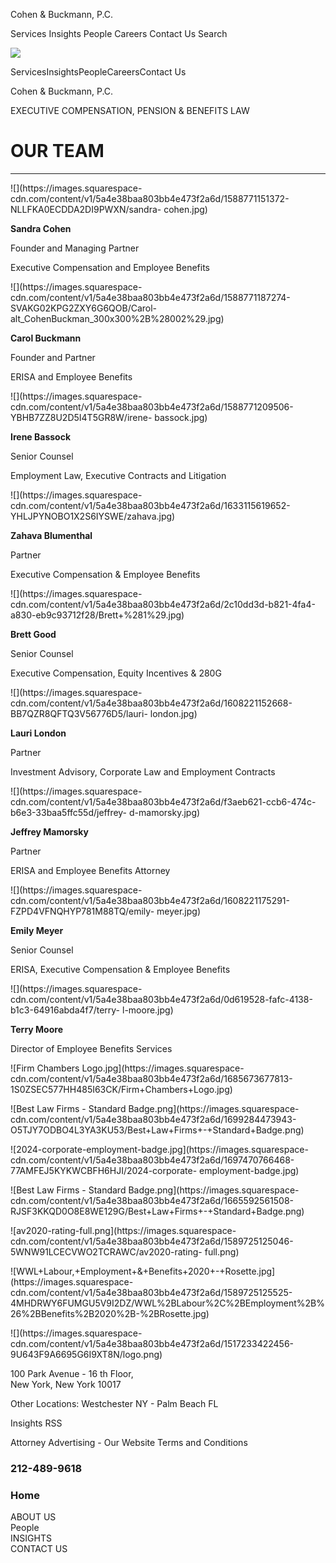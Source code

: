 Cohen & Buckmann, P.C.

Services  Insights  People  Careers  Contact Us  Search

![](https://static1.squarespace.com/static/ta/5a4e38baa803bb4e473f2a6d/420/assets/search.svg)

ServicesInsightsPeopleCareersContact Us

Cohen & Buckmann, P.C.

EXECUTIVE COMPENSATION, PENSION & BENEFITS LAW

# OUR TEAM

* * *



![](https://images.squarespace-
cdn.com/content/v1/5a4e38baa803bb4e473f2a6d/1588771151372-NLLFKA0ECDDA2DI9PWXN/sandra-
cohen.jpg)

**Sandra Cohen**

Founder and Managing Partner

Executive Compensation and Employee Benefits

![](https://images.squarespace-
cdn.com/content/v1/5a4e38baa803bb4e473f2a6d/1588771187274-SVAKG02KPG2ZXY6G6QOB/Carol-
alt_CohenBuckman_300x300%2B%28002%29.jpg)

**Carol Buckmann**

Founder and Partner

ERISA and Employee Benefits





![](https://images.squarespace-
cdn.com/content/v1/5a4e38baa803bb4e473f2a6d/1588771209506-YBHB7ZZ8U2D5I4T5GR8W/irene-
bassock.jpg)

**Irene Bassock**

Senior Counsel

Employment Law, Executive Contracts and Litigation

![](https://images.squarespace-
cdn.com/content/v1/5a4e38baa803bb4e473f2a6d/1633115619652-YHLJPYNOBO1X2S6IYSWE/zahava.jpg)

**Zahava Blumenthal**

Partner

Executive Compensation & Employee Benefits

![](https://images.squarespace-
cdn.com/content/v1/5a4e38baa803bb4e473f2a6d/2c10dd3d-b821-4fa4-a830-eb9c93712f28/Brett+%281%29.jpg)

**Brett Good**

Senior Counsel

Executive Compensation, Equity Incentives & 280G



![](https://images.squarespace-
cdn.com/content/v1/5a4e38baa803bb4e473f2a6d/1608221152668-BB7QZR8QFTQ3V56776D5/lauri-
london.jpg)

**Lauri London**

Partner

Investment Advisory, Corporate Law and Employment Contracts

![](https://images.squarespace-
cdn.com/content/v1/5a4e38baa803bb4e473f2a6d/f3aeb621-ccb6-474c-b6e3-33baa5ffc55d/jeffrey-
d-mamorsky.jpg)

**Jeffrey Mamorsky**

Partner

ERISA and Employee Benefits Attorney

![](https://images.squarespace-
cdn.com/content/v1/5a4e38baa803bb4e473f2a6d/1608221175291-FZPD4VFNQHYP781M88TQ/emily-
meyer.jpg)

**Emily Meyer**

Senior Counsel

ERISA, Executive Compensation & Employee Benefits

![](https://images.squarespace-
cdn.com/content/v1/5a4e38baa803bb4e473f2a6d/0d619528-fafc-4138-b1c3-64916abda4f7/terry-
l-moore.jpg)

**Terry Moore**

Director of Employee Benefits Services



![Firm Chambers Logo.jpg](https://images.squarespace-
cdn.com/content/v1/5a4e38baa803bb4e473f2a6d/1685673677813-1S0ZSEC577HH485I63CK/Firm+Chambers+Logo.jpg)

![Best Law Firms - Standard Badge.png](https://images.squarespace-
cdn.com/content/v1/5a4e38baa803bb4e473f2a6d/1699284473943-O5TJY7ODBO4L3YA3KU53/Best+Law+Firms+-+Standard+Badge.png)

![2024-corporate-employment-badge.jpg](https://images.squarespace-
cdn.com/content/v1/5a4e38baa803bb4e473f2a6d/1697470766468-77AMFEJ5KYKWCBFH6HJI/2024-corporate-
employment-badge.jpg)

![Best Law Firms - Standard Badge.png](https://images.squarespace-
cdn.com/content/v1/5a4e38baa803bb4e473f2a6d/1665592561508-RJSF3KKQD0O8E8WE129G/Best+Law+Firms+-+Standard+Badge.png)

![av2020-rating-full.png](https://images.squarespace-
cdn.com/content/v1/5a4e38baa803bb4e473f2a6d/1589725125046-5WNW91LCECVWO2TCRAWC/av2020-rating-
full.png)

![WWL+Labour,+Employment+&+Benefits+2020+-+Rosette.jpg](https://images.squarespace-
cdn.com/content/v1/5a4e38baa803bb4e473f2a6d/1589725125525-4MHDRWY6FUMGU5V9I2DZ/WWL%2BLabour%2C%2BEmployment%2B%26%2BBenefits%2B2020%2B-%2BRosette.jpg)

![](https://images.squarespace-
cdn.com/content/v1/5a4e38baa803bb4e473f2a6d/1517233422456-9U643F9A6695G6I9XT8N/logo.png)

100 Park Avenue - 16 th Floor,  
New York, New York 10017

Other Locations: Westchester NY - Palm Beach FL

Insights RSS

Attorney Advertising - Our Website Terms and Conditions



### 212-489-9618  
  

### Home  
ABOUT US  
People  
INSIGHTS  
CONTACT US

